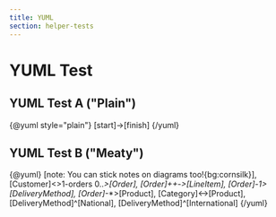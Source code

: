```yaml
---
title: YUML
section: helper-tests
---
```


# YUML Test

## YUML Test A ("Plain")
{@yuml style="plain"}
[start]->[finish]
{/yuml}

## YUML Test B ("Meaty")
{@yuml}
[note: You can stick notes on diagrams too!{bg:cornsilk}],[Customer]<>1-orders 0..*>[Order], [Order]++*-*>[LineItem], [Order]-1>[DeliveryMethod], [Order]*-*>[Product], [Category]<->[Product], [DeliveryMethod]^[National], [DeliveryMethod]^[International]
{/yuml}
